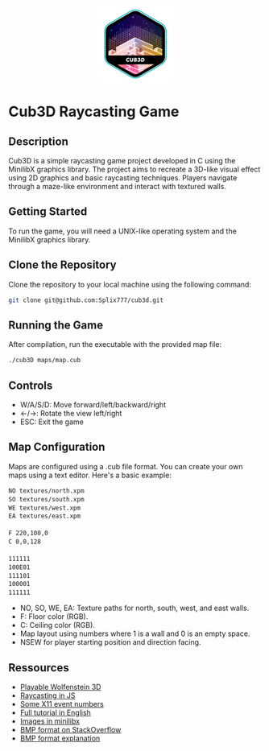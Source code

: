 <p align="center">
  <img src="https://github.com/mcombeau/mcombeau/blob/main/42_badges/cub3de.png" alt="Cub3D 42 project badge"/>
</p>

# Cub3D Raycasting Game

## Description
Cub3D is a simple raycasting game project developed in C using the MinilibX graphics library. The project aims to recreate a 3D-like visual effect using 2D graphics and basic raycasting techniques. Players navigate through a maze-like environment and interact with textured walls.

## Getting Started
To run the game, you will need a UNIX-like operating system and the MinilibX graphics library.

## Clone the Repository
Clone the repository to your local machine using the following command:

```bash
git clone git@github.com:Splix777/cub3d.git
```
## Running the Game
After compilation, run the executable with the provided map file:
```bash
./cub3D maps/map.cub
```
## Controls
- W/A/S/D: Move forward/left/backward/right
- ←/→: Rotate the view left/right
- ESC: Exit the game

## Map Configuration
Maps are configured using a .cub file format. You can create your own maps using a text editor. Here's a basic example:
```bash
NO textures/north.xpm
SO textures/south.xpm
WE textures/west.xpm
EA textures/east.xpm

F 220,100,0
C 0,0,128

111111
100E01
111101
100001
111111
```
- NO, SO, WE, EA: Texture paths for north, south, west, and east walls.
- F: Floor color (RGB).
- C: Ceiling color (RGB).
- Map layout using numbers where 1 is a wall and 0 is an empty space.
- NSEW for player starting position and direction facing.

## Ressources

* [Playable Wolfenstein 3D](http://users.atw.hu/wolf3d/)
* [Raycasting in JS](http://www.playfuljs.com/a-first-person-engine-in-265-lines/)
* [Some X11 event numbers](https://github.com/qst0/ft_libgfx)
* [Full tutorial in English](https://lodev.org/cgtutor/raycasting.html)
* [Images in minilibx](https://github.com/keuhdall/images_example)
* [BMP format on StackOverflow](https://stackoverflow.com/questions/2654480/writing-bmp-image-in-pure-c-c-without-other-libraries)
* [BMP format explanation](https://web.archive.org/web/20080912171714/http://www.fortunecity.com/skyscraper/windows/364/bmpffrmt.html)
